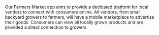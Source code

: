 Our Farmers Market app aims to provide a dedicated platform for local vendors to connect with consumers online. 
All vendors, from small backyard growers to farmers, will have a mobile marketplace to advertise their goods. 
Consumers can view all locally grown products and are provided a direct connection to growers.
